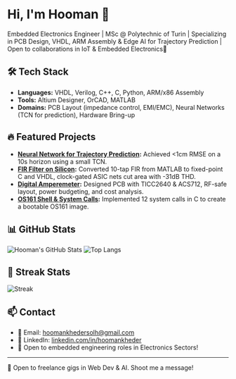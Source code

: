 # Hi, I'm Hooman 👋

Embedded Electronics Engineer | MSc @ Polytechnic of Turin | Specializing in PCB Design, VHDL, ARM Assembly & Edge AI for Trajectory Prediction | Open to collaborations in IoT & Embedded Electronics🚀

## 🛠️ Tech Stack
- **Languages:** VHDL, Verilog, C++, C, Python, ARM/x86 Assembly
- **Tools:** Altium Designer, OrCAD, MATLAB
- **Domains:** PCB Layout (impedance control, EMI/EMC), Neural Networks (TCN for prediction), Hardware Bring-up

## 🔥 Featured Projects
- **[Neural Network for Trajectory Prediction](https://github.com/hoomankheder/trajectory-prediction):** Achieved <1cm RMSE on a 10s horizon using a small TCN.
- **[FIR Filter on Silicon](https://github.com/hoomankheder/fir-filter):** Converted 10-tap FIR from MATLAB to fixed-point C and VHDL, clock-gated ASIC nets cut area with -31dB THD.
- **[Digital Amperemeter](https://github.com/hoomankheder/amperemeter):** Designed PCB with TICC2640 & ACS712, RF-safe layout, power budgeting, and cost analysis.
- **[OS161 Shell & System Calls](https://github.com/hoomankheder/os161-shell):** Implemented 12 system calls in C to create a bootable OS161 image.

## 📊 GitHub Stats
![Hooman's GitHub Stats](https://github-readme-stats.vercel.app/api?username=hoomankheder&show_icons=true&theme=radical&hide_border=true)
![Top Langs](https://github-readme-stats.vercel.app/api/top-langs/?username=hoomankheder&layout=compact&theme=radical)

## 🌟 Streak Stats
![Streak](https://github-readme-streak-stats.herokuapp.com/?user=hoomankheder&theme=radical)

## 📫 Contact
- 📧 Email: [hoomankhedersolh@gmail.com](mailto:hoomankhedersolh@gmail.com)
- 🔗 LinkedIn: [linkedin.com/in/hoomankheder](https://linkedin.com/in/hoomankheder)
- 💼 Open to embedded engineering roles in Electronics Sectors!

---
💼 Open to freelance gigs in Web Dev & AI. Shoot me a message!
